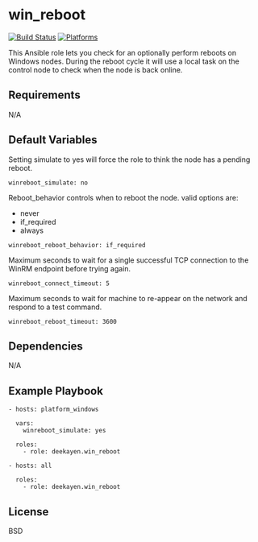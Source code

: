 win_reboot
=========
[![Build Status](https://travis-ci.org/deekayen/ansible-role-winreboot.svg?branch=main)](https://travis-ci.org/deekayen/ansible-role-winreboot) [![Platforms](http://img.shields.io/badge/platforms-windows-lightgrey.svg?style=flat)](#)

This Ansible role lets you check for an optionally perform reboots on Windows nodes. During the reboot cycle it will use a local task on the control node to check when the node is back online.


Requirements
------------

N/A

Default Variables
--------------

Setting simulate to yes will force the role to think the node has a pending reboot.

`winreboot_simulate: no`

Reboot_behavior controls when to reboot the node. valid options are:
* never
* if_required
* always

`winreboot_reboot_behavior: if_required`

Maximum seconds to wait for a single successful TCP connection to the WinRM endpoint before trying again.

`winreboot_connect_timeout: 5`

Maximum seconds to wait for machine to re-appear on the network and respond to a test command.

`winreboot_reboot_timeout: 3600`

Dependencies
------------

N/A

Example Playbook
----------------

    - hosts: platform_windows

      vars:
        winreboot_simulate: yes

      roles:
        - role: deekayen.win_reboot

    - hosts: all

      roles:
        - role: deekayen.win_reboot

License
-------

BSD
